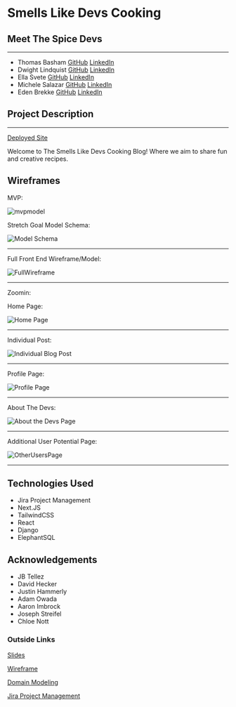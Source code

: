 # Smells Like Devs Cooking

## Meet The Spice Devs

___
- Thomas Basham [GitHub](https://github.com/Thomas-Basham) [LinkedIn](https://www.linkedin.com/in/thomas-basham/)
- Dwight Lindquist [GitHub](https://github.com/dlindqu3) [LinkedIn](https://www.linkedin.com/in/dwight-lindquist-a9a0b6b4/)
- Ella Svete [GitHub](https://github.com/EllaSvete) [LinkedIn](https://www.linkedin.com/in/ellasvete/)
- Michele Salazar [GitHub](https://github.com/MISalz) [LinkedIn](https://www.linkedin.com/in/michellesalazar010/)
- Eden Brekke [GitHub](https://github.com/eden-brekke) [LinkedIn](https://www.linkedin.com/in/eden-brekke/)

## Project Description 

___
[Deployed Site](https://smells-like-devs-cooking-frontend-rho.vercel.app/)

Welcome to The Smells Like Devs Cooking Blog! Where we aim to share fun and creative recipes.

## Wireframes

MVP:  

![mvpmodel](./assets/mvpmodel.png)

Stretch Goal Model Schema:  

![Model Schema](./assets/ModelSchema.png)
___
Full Front End Wireframe/Model:  

![FullWireframe](./assets/RecipeWF.jpeg)
___

Zoomin:

Home Page:  

![Home Page](./assets/HomePage.png)
___
Individual Post:  

![Individual Blog Post](./assets/OtherUserPage.png)
___
Profile Page:  

![Profile Page](./assets/ProfilePage.png)
___
About The Devs:  

![About the Devs Page](./assets/AboutTheDevs.png)
___
Additional User Potential Page:  

![OtherUsersPage](./assets/OtherUserPage.png)

___

## Technologies Used

- Jira Project Management
- Next.JS
- TailwindCSS
- React
- Django
- ElephantSQL

## Acknowledgements

- JB Tellez
- David Hecker
- Justin Hammerly
- Adam Owada
- Aaron Imbrock
- Joseph Streifel
- Chloe Nott

### Outside Links

[Slides](https://docs.google.com/presentation/d/1WwcZhFPevnMV2WWOjw9IiGGKH4uPVIp1rnqhOzyoCNI/edit#slide=id.g2accd1c413_3_31)

[Wireframe](https://lucid.app/lucidspark/53f6b0e3-78ed-46f2-a3c3-6567944b94c2/edit?beaconFlowId=7F94EC044FB18AF5&invitationId=inv_9a1aff4e-c939-4b45-83bd-0f223c92a446#)

[Domain Modeling](https://lucid.app/lucidspark/e844d619-8a74-4f70-b5b7-02bf68fc4e14/edit?beaconFlowId=38525C1D8AD6D91C&invitationId=inv_2ac39359-abf7-43f9-bf88-442759cebe14#)

[Jira Project Management](https://the-spice-devs.atlassian.net/jira/software/projects/SD/boards/1)